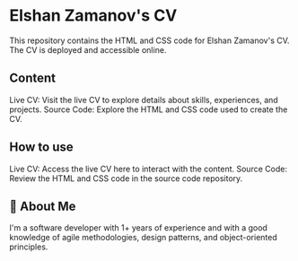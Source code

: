 # Elshan Zamanov's CV

This repository contains the HTML and CSS code for Elshan Zamanov's CV. The CV is deployed and accessible online.

## Content

Live CV: Visit the live CV to explore details about skills, experiences, and projects.
Source Code: Explore the HTML and CSS code used to create the CV.

## How to use

Live CV: Access the live CV here to interact with the content.
Source Code: Review the HTML and CSS code in the source code repository.

## 🚀 About Me

I'm a software developer with 1+ years of experience and with a good knowledge of agile methodologies, design patterns, and object-oriented principles.
